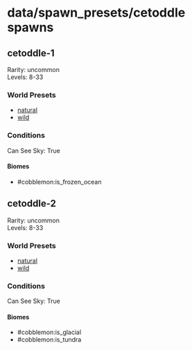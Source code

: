 # data/spawn_presets/cetoddle spawns  
  
## cetoddle-1  
Rarity: uncommon  
Levels: 8-33  
  
### World Presets  
* [natural](/data/spawn_data/natural.md)  
* [wild](/data/spawn_data/wild.md)  
  
### Conditions  
Can See Sky: True  
  
#### Biomes  
  * #cobblemon:is_frozen_ocean
  
  
## cetoddle-2  
Rarity: uncommon  
Levels: 8-33  
  
### World Presets  
* [natural](/data/spawn_data/natural.md)  
* [wild](/data/spawn_data/wild.md)  
  
### Conditions  
Can See Sky: True  
  
#### Biomes  
  * #cobblemon:is_glacial
  * #cobblemon:is_tundra
  
